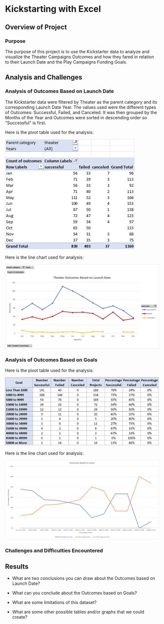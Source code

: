 # Kickstarting with Excel

## Overview of Project

### Purpose
The purpose of this project is to use the Kickstarter data to analyze and visualize the Theater Campaigns Outcomes and how they fared in relation to their Launch Date and the Play Campaigns Funding Goals.

## Analysis and Challenges
### Analysis of Outcomes Based on Launch Date
The Kickstarter data were filtered by Theater as the parent category and its corresponding Launch Date Year. The values used were the different types of Outcomes: Successful, Failed, and Canceled. It was then grouped by the Months of the Year and Outcomes were sorted in descending order so "Successful" is first.

Here is the pivot table used for the analysis:

![image_name](Outcomes_Table.png)

Here is the line chart used for analysis:

![image_name](Theater_Outcomes_vs_Launch.png)


### Analysis of Outcomes Based on Goals

Here is the pivot table used for the analysis:

![image_name](Goals_Table.png)

Here is the line chart used for analysis:

![image_name](Outcomes_vs_Goals.png)


### Challenges and Difficulties Encountered

## Results

- What are two conclusions you can draw about the Outcomes based on Launch Date?

- What can you conclude about the Outcomes based on Goals?

- What are some limitations of this dataset?

- What are some other possible tables and/or graphs that we could create?

